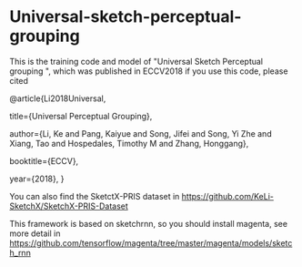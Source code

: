 # Universal-sketch-perceptual-grouping
This is the training code and model of "Universal Sketch Perceptual grouping ", which was published in ECCV2018
if you use this code, please cited

@article{Li2018Universal,

  title={Universal Perceptual Grouping},
  
  author={Li, Ke and Pang, Kaiyue and Song, Jifei and Song, Yi Zhe and Xiang, Tao and Hospedales, Timothy M and Zhang, Honggang},
  
  booktitle={ECCV},
  
  year={2018},
}

You can also find the SketctX-PRIS dataset in 
https://github.com/KeLi-SketchX/SketchX-PRIS-Dataset


This framework is based on sketchrnn, so you should install magenta, see more detail in https://github.com/tensorflow/magenta/tree/master/magenta/models/sketch_rnn
